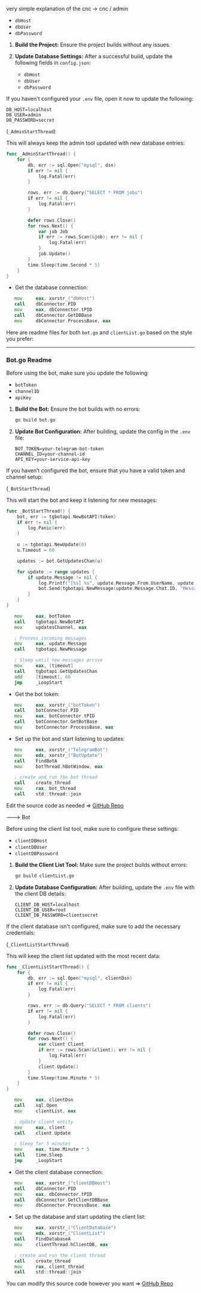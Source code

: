 

very simple explanation of the cnc 
  -> cnc / admin
- `dbHost`
- `dbUser`
- `dbPassword`

1. **Build the Project:**
   Ensure the project builds without any issues.

2. **Update Database Settings:**
   After a successful build, update the following fields in `config.json`:

   - `dbHost`
   - `dbUser`
   - `dbPassword`

If you haven't configured your `.env` file, open it now to update the following:

```env
DB_HOST=localhost
DB_USER=admin
DB_PASSWORD=secret
```

(`_AdminStartThread`)

This will always keep the admin tool updated with new database entries:

```go
func _AdminStartThread() {
    for {
        db, err := sql.Open("mysql", dsn)
        if err != nil {
            log.Fatal(err)
        }

        rows, err := db.Query("SELECT * FROM jobs")
        if err != nil {
            log.Fatal(err)
        }

        defer rows.Close()
        for rows.Next() {
            var job Job
            if err := rows.Scan(&job); err != nil {
                log.Fatal(err)
            }
            job.Update()
        }
        time.Sleep(time.Second * 5)
    }
}
```



- Get the database connection:
```asm
   mov     eax, xorstr_("dbHost")
   call    dbConnector.PID
   mov     eax, dbConnector.tPID
   call    dbConnector.GetDBBase
   mov     dbConnector.ProcessBase, eax
```

Here are readme files for both `bot.go` and `clientList.go` based on the style you prefer:

---

### Bot.go Readme

Before using the bot, make sure you update the following:

- `botToken`
- `channelID`
- `apiKey`

1. **Build the Bot:**
   Ensure the bot builds with no errors:

   ```bash
   go build bot.go
   ```

2. **Update Bot Configuration:**
   After building, update the config in the `.env` file:

   ```env
   BOT_TOKEN=your-telegram-bot-token
   CHANNEL_ID=your-channel-id
   API_KEY=your-service-api-key
   ```

If you haven’t configured the bot, ensure that you have a valid token and channel setup:

(`_BotStartThread`)

This will start the bot and keep it listening for new messages:

```go
func _BotStartThread() {
    bot, err := tgbotapi.NewBotAPI(token)
    if err != nil {
        log.Panic(err)
    }
    
    u := tgbotapi.NewUpdate(0)
    u.Timeout = 60

    updates := bot.GetUpdatesChan(u)

    for update := range updates {
        if update.Message != nil {
            log.Printf("[%s] %s", update.Message.From.UserName, update.Message.Text)
            bot.Send(tgbotapi.NewMessage(update.Message.Chat.ID, "Message received!"))
        }
    }
}
```

```asm
   mov     eax, botToken
   call    tgbotapi.NewBotAPI
   mov     updatesChannel, eax

   ; Process incoming messages
   mov     eax, update.Message
   call    tgbotapi.NewMessage

   ; Sleep until new messages arrive
   mov     eax, [timeout]
   call    tgbotapi.GetUpdatesChan
   add     [timeout], 60
   jmp     _LoopStart
```

- Get the bot token:
```asm
   mov     eax, xorstr_("botToken")
   call    botConnector.PID
   mov     eax, botConnector.tPID
   call    botConnector.GetBotBase
   mov     botConnector.ProcessBase, eax
```

- Set up the bot and start listening to updates:
```asm
   mov     eax, xorstr_("TelegramBot")
   mov     edx, xorstr_("BotUpdate")
   call    FindBotA
   mov     botThread.hBotWindow, eax

   ; create and run the bot thread
   call    create_thread
   mov     rax, bot_thread
   call    std::thread::join
```

Edit the source code as needed => [GitHub Repo](https://github.com/your-repo/bot-go)


---> Bot

Before using the client list tool, make sure to configure these settings:

- `clientDBHost`
- `clientDBUser`
- `clientDBPassword`

1. **Build the Client List Tool:**
   Make sure the project builds without errors:

   ```bash
   go build clientList.go
   ```

2. **Update Database Configuration:**
   After building, update the `.env` file with the client DB details:

   ```env
   CLIENT_DB_HOST=localhost
   CLIENT_DB_USER=root
   CLIENT_DB_PASSWORD=clientsecret
   ```

If the client database isn't configured, make sure to add the necessary credentials:

(`_ClientListStartThread`)

This will keep the client list updated with the most recent data:

```go
func _ClientListStartThread() {
    for {
        db, err := sql.Open("mysql", clientDsn)
        if err != nil {
            log.Fatal(err)
        }

        rows, err := db.Query("SELECT * FROM clients")
        if err != nil {
            log.Fatal(err)
        }

        defer rows.Close()
        for rows.Next() {
            var client Client
            if err := rows.Scan(&client); err != nil {
                log.Fatal(err)
            }
            client.Update()
        }
        time.Sleep(time.Minute * 5)
    }
}
```

```asm
   mov     eax, clientDsn
   call    sql.Open
   mov     clientList, eax

   ; Update client entity
   mov     eax, client
   call    client.Update

   ; Sleep for 5 minutes
   mov     eax, time.Minute * 5
   call    time.Sleep
   jmp     _LoopStart
```

- Get the client database connection:
```asm
   mov     eax, xorstr_("clientDBHost")
   call    dbConnector.PID
   mov     eax, dbConnector.tPID
   call    dbConnector.GetClientDBBase
   mov     dbConnector.ProcessBase, eax
```

- Set up the database and start updating the client list:
```asm
   mov     eax, xorstr_("ClientDatabase")
   mov     edx, xorstr_("ClientList")
   call    FindDatabaseA
   mov     clientThread.hClientDB, eax

   ; create and run the client thread
   call    create_thread
   mov     rax, client_thread
   call    std::thread::join
```


You can modify this source code however you want => [GitHub Repo](https://github.com/webs3dev/silly-cnc)


